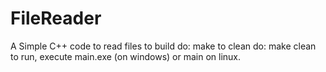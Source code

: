 # FileReader
A Simple C++ code to read files
to build do: make
to clean do: make clean
to run, execute main.exe (on windows) or main on linux.
